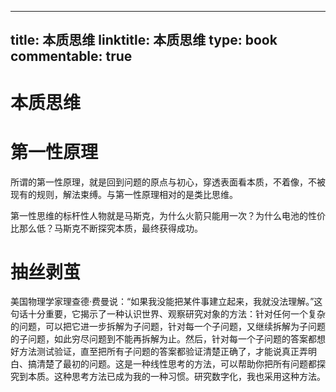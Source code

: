 
---
title: 本质思维
linktitle: 本质思维
type: book
commentable: true
---

# 本质思维

# 第一性原理

所谓的第一性原理，就是回到问题的原点与初心，穿透表面看本质，不着像，不被现有的规则，解法束缚。与第一性原理相对的是类比思维。

第一性思维的标杆性人物就是马斯克，为什么火箭只能用一次？为什么电池的性价比那么低？马斯克不断探究本质，最终获得成功。

# 抽丝剥茧

美国物理学家理查德·费曼说：“如果我没能把某件事建立起来，我就没法理解。”这句话十分重要，它揭示了一种认识世界、观察研究对象的方法：针对任何一个复杂的问题，可以把它进一步拆解为子问题，针对每一个子问题，又继续拆解为子问题的子问题，如此穷尽问题到不能再拆解为止。然后，针对每一个子问题的答案都想好方法测试验证，直至把所有子问题的答案都验证清楚正确了，才能说真正弄明白、搞清楚了最初的问题。这是一种线性思考的方法，可以帮助你把所有问题都探究到本质。这种思考方法已成为我的一种习惯。研究数字化，我也采用这种方法。
    